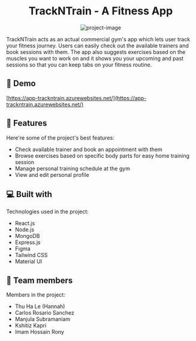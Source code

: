 <h1 align="center" id="title">TrackNTrain - A Fitness App</h1>

<p align="center"><img src="https://socialify.git.ci/thuhale2210/comp229-group2-trackntrain/image?forks=1&amp;issues=1&amp;language=1&amp;name=1&amp;pattern=Solid&amp;pulls=1&amp;stargazers=1&amp;theme=Dark" alt="project-image"></p>

<p id="description">TrackNTrain acts as an actual commercial gym's app which lets user track your fitness journey. Users can easily check out the available trainers and book sessions with them. The app also suggests exercises based on the muscles you want to work on and it shows you your upcoming and past sessions so that you can keep tabs on your fitness routine.</p>

<h2>🚀 Demo</h2>

[https://app-trackntrain.azurewebsites.net/](https://app-trackntrain.azurewebsites.net/)
  
<h2>🧐 Features</h2>

Here're some of the project's best features:

*   Check available trainer and book an appointment with them
*   Browse exercises based on specific body parts for easy home training session
*   Manage personal training schedule at the gym
*   View and edit personal profile

  
  
<h2>💻 Built with</h2>

Technologies used in the project:

*   React.js
*   Node.js
*   MongoDB
*   Express.js
*   Figma
*   Tailwind CSS
*   Material UI

<h2>👏 Team members </h2>

Members in the project:

*   Thu Ha Le (Hannah)
*   Carlos Rosario Sanchez
*   Manjula Subramaniam
*   Kshitiz Kapri
*   Imam Hossain Rony

